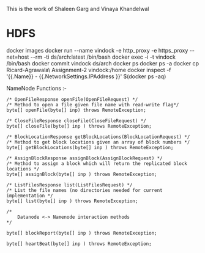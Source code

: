 This is the work of Shaleen Garg and Vinaya Khandelwal

# HDFS

docker images
docker run --name vindock -e http_proxy -e https_proxy --net=host --rm -ti ds/arch:latest /bin/bash 
docker exec -i -t vindock /bin/bash
docker commit vindock ds/arch
docker ps
docker ps -a
docker cp Ricard-Agrawala\ Assignment-2 vindock:/home
docker inspect -f '{{.Name}} - {{.NetworkSettings.IPAddress }}' $(docker ps -aq)


NameNode Functions :-

	/* OpenFileResponse openFile(OpenFileRequest) */
	/* Method to open a file given file name with read-write flag*/
	byte[] openFile(byte[] inp) throws RemoteException;
	
	/* CloseFileResponse closeFile(CloseFileRequest) */
	byte[] closeFile(byte[] inp ) throws RemoteException;
	
	/* BlockLocationResponse getBlockLocations(BlockLocationRequest) */
	/* Method to get block locations given an array of block numbers */
	byte[] getBlockLocations(byte[] inp ) throws RemoteException;
	
	/* AssignBlockResponse assignBlock(AssignBlockRequest) */
	/* Method to assign a block which will return the replicated block locations */
	byte[] assignBlock(byte[] inp ) throws RemoteException;
	
	/* ListFilesResponse list(ListFilesRequest) */
	/* List the file names (no directories needed for current implementation */
	byte[] list(byte[] inp ) throws RemoteException;
	
	/*
		Datanode <-> Namenode interaction methods
	*/
	
	byte[] blockReport(byte[] inp ) throws RemoteException;
	
	byte[] heartBeat(byte[] inp ) throws RemoteException;
